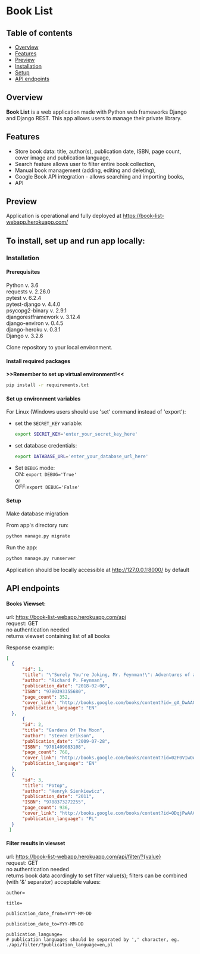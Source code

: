 # Book List

## Table of contents
* [Overview](#overview)
* [Features](#features)
* [Preview](#preview)  
* [Installation](#installation)
* [Setup](#setup)
* [API endpoints](#api-endpoints)

<a name="overview"></a>
## Overview
**Book List** is a web application made with Python web frameworks Django and Django REST.
This app allows users to manage their private library.

<a name="main features"></a>
## Features

- Store book data: title, author(s), publication date, ISBN, page count, cover image and publication language,
- Search feature allows user to filter entire book collection,
- Manual book management (adding, editing and deleting),
- Google Book API integration - allows searching and importing books,
- API  

<a name="preview"></a>
## Preview
Application is operational and fully deployed at https://book-list-webapp.herokuapp.com/

## To install, set up and run app locally:
<a name="installation"></a>
### Installation

#### Prerequisites

Python v. 3.6\
requests v. 2.26.0\
pytest v. 6.2.4\
pytest-django v. 4.4.0\
psycopg2-binary v. 2.9.1\
djangorestframework v. 3.12.4\
django-environ v. 0.4.5\
django-heroku v. 0.3.1\
Django v. 3.2.6

Clone repository to your local environment.

#### Install required packages
**>>Remember to set up virtual environment!<<**

```bash
pip install -r requirements.txt
```

#### Set up environment variables

For Linux (Windows users should use 'set' command instead of 'export'):
- set the `SECRET_KEY` variable:
  ```bash 
  export SECRET_KEY='enter_your_secret_key_here'
  ```  

- set database credentials:
  ```bash
  export DATABASE_URL='enter_your_database_url_here'
  ``` 
  
- Set `DEBUG` mode:\
ON: `export DEBUG='True'`\
or\
OFF:`export DEBUG='False'`

<a name="setup"></a>
#### Setup

Make database migration

From app's directory run:
```bash
python manage.py migrate
```

Run the app:
```bash
python manage.py runserver
```
Application should be locally accessible at http://127.0.0.1:8000/ by default

<a name="api-endpoints"></a>
## API endpoints
#### Books Viewset:
  url: https://book-list-webapp.herokuapp.com/api \
  request: GET\
  no authentication needed\
  returns viewset containing list of all books 
  
  Response example:
  ```json
  [
    {
        "id": 1,
        "title": "\"Surely You're Joking, Mr. Feynman!\": Adventures of a Curious Character",
        "author": "Richard P. Feynman",
        "publication_date": "2018-02-06",
        "ISBN": "9780393355680",
        "page_count": 352,
        "cover_link": "http://books.google.com/books/content?id=_gA_DwAAQBAJ&printsec=frontcover&img=1&zoom=1&edge=curl&source=gbs_api",
        "publication_language": "EN"
    },
        {
        "id": 2,
        "title": "Gardens Of The Moon",
        "author": "Steven Erikson",
        "publication_date": "2009-07-28",
        "ISBN": "9781409083108",
        "page_count": 768,
        "cover_link": "http://books.google.com/books/content?id=02F0VIwOACsC&printsec=frontcover&img=1&zoom=1&edge=curl&source=gbs_api",
        "publication_language": "EN"
    },
    {
        "id": 3,
        "title": "Potop",
        "author": "Henryk Sienkiewicz",
        "publication_date": "2011",
        "ISBN": "9788373272255",
        "page_count": 936,
        "cover_link": "http://books.google.com/books/content?id=ODqjPwAACAAJ&printsec=frontcover&img=1&zoom=1&source=gbs_api",
        "publication_language": "PL"
    }
   ]
  ```

#### Filter results in viewset
  
  url: https://book-list-webapp.herokuapp.com/api/filter/?{value} \
  request: GET\
  no authentication needed\
  returns book data acordingly to set filter value(s); filters can be combined (with '&' separator)
  acceptable values:
  ```
  author=
  ```
  ```
  title=
  ```
  ```
  publication_date_from=YYYY-MM-DD
  ```
  ```
  publication_date_to=YYY-MM-DD
  ```
  ```
  publication_language=
  # publication languages should be separated by ',' character, eg. ./api/filter/?publication_language=en,pl
  ```
  
